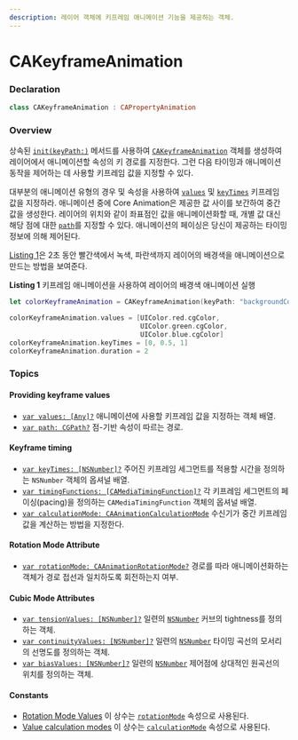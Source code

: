 ```yaml
---
description: 레이어 객체에 키프레임 애니메이션 기능을 제공하는 객체.
---
```


# CAKeyframeAnimation

### Declaration

```swift
class CAKeyframeAnimation : CAPropertyAnimation
```

### Overview

상속된 [`init(keyPath:)`](https://developer.apple.com/documentation/quartzcore/capropertyanimation/1412534-init) 메서드를 사용하여 [`CAKeyframeAnimation`](https://developer.apple.com/documentation/quartzcore/cakeyframeanimation) 객체를 생성하여 레이어에서 애니메이션할 속성의 키 경로를 지정한다. 그런 다음 타이밍과 애니메이션 동작을 제어하는 데 사용할 키프레임 값을 지정할 수 있다.

대부분의 애니메이션 유형의 경우 및 속성을 사용하여 [`values`](https://developer.apple.com/documentation/quartzcore/cakeyframeanimation/1412498-values) 및 [`keyTimes`](https://developer.apple.com/documentation/quartzcore/cakeyframeanimation/1412522-keytimes) 키프레임 값을 지정하라. 애니메이션 중에 Core Animation은 제공한 값 사이를 보간하여 중간 값을 생성한다. 레이어의 위치와 같이 좌표점인 값을 애니메이션화할 때, 개별 값 대신 해당 점에 대한 [`path`](https://developer.apple.com/documentation/quartzcore/cakeyframeanimation/1412474-path)를 지정할 수 있다. 애니메이션의 페이싱은 당신이 제공하는 타이밍 정보에 의해 제어된다.

[Listing 1](https://developer.apple.com/documentation/quartzcore/cakeyframeanimation#2826916)은 2초 동안 빨간색에서 녹색, 파란색까지 레이어의 배경색을 애니메이션으로 만드는 방법을 보여준다.

**Listing 1** 키프레임 애니메이션을 사용하여 레이어의 배경색 애니메이션 실행

```swift
let colorKeyframeAnimation = CAKeyframeAnimation(keyPath: "backgroundColor")

colorKeyframeAnimation.values = [UIColor.red.cgColor,
                                 UIColor.green.cgColor,
                                 UIColor.blue.cgColor]
colorKeyframeAnimation.keyTimes = [0, 0.5, 1]
colorKeyframeAnimation.duration = 2
```

### Topics

#### Providing keyframe values

* [`var values: [Any]?`](https://developer.apple.com/documentation/quartzcore/cakeyframeanimation/1412498-values) 애니메이션에 사용할 키프레임 값을 지정하는 객체 배열.
* [`var path: CGPath?`](https://developer.apple.com/documentation/quartzcore/cakeyframeanimation/1412474-path) 점-기반 속성이 따르는 경로.

#### Keyframe timing

* [`var keyTimes: [NSNumber]?`](https://developer.apple.com/documentation/quartzcore/cakeyframeanimation/1412522-keytimes) 주어진 키프레임 세그먼트를 적용할 시간을 정의하는 `NSNumber` 객체의 옵셔널 배열.
* [`var timingFunctions: [CAMediaTimingFunction]?`](https://developer.apple.com/documentation/quartzcore/cakeyframeanimation/1412465-timingfunctions) 각 키프레임 세그먼트의 페이싱\(pacing\)을 정의하는 `CAMediaTimingFunction` 객체의 옵셔널 배열.
* [`var calculationMode: CAAnimationCalculationMode`](https://developer.apple.com/documentation/quartzcore/cakeyframeanimation/1412500-calculationmode)  수신기가 중간 키프레임 값을 계산하는 방법을 지정한다.

#### Rotation Mode Attribute

* [`var rotationMode: CAAnimationRotationMode?`](https://developer.apple.com/documentation/quartzcore/cakeyframeanimation/1412454-rotationmode) 경로를 따라 애니메이션화하는 객체가 경로 접선과 일치하도록 회전하는지 여부.

#### Cubic Mode Attributes

* [`var tensionValues: [NSNumber]?`](https://developer.apple.com/documentation/quartzcore/cakeyframeanimation/1412475-tensionvalues) 일련의 [`NSNumber`](https://developer.apple.com/documentation/foundation/nsnumber) 커브의 tightness를 정의하는 객체.
* [`var continuityValues: [NSNumber]?`](https://developer.apple.com/documentation/quartzcore/cakeyframeanimation/1412491-continuityvalues) 일련의 [`NSNumber`](https://developer.apple.com/documentation/foundation/nsnumber) 타이밍 곡선의 모서리의 선명도를 정의하는 객체.
* [`var biasValues: [NSNumber]?`](https://developer.apple.com/documentation/quartzcore/cakeyframeanimation/1412485-biasvalues) 일련의 [`NSNumber`](https://developer.apple.com/documentation/foundation/nsnumber) 제어점에 상대적인 원곡선의 위치를 정의하는 객체.

#### Constants

* [Rotation Mode Values](https://developer.apple.com/documentation/quartzcore/cakeyframeanimation/rotation_mode_values) 이 상수는 [`rotationMode`](https://developer.apple.com/documentation/quartzcore/cakeyframeanimation/1412454-rotationmode) 속성으로 사용된다.
* [Value calculation modes](https://developer.apple.com/documentation/quartzcore/cakeyframeanimation/value_calculation_modes) 이 상수는 [`calculationMode`](https://developer.apple.com/documentation/quartzcore/cakeyframeanimation/1412500-calculationmode) 속성으로 사용된다.



